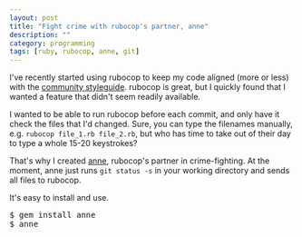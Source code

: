 ```yaml
---
layout: post
title: "Fight crime with rubocop's partner, anne"
description: ""
category: programming
tags: [ruby, rubocop, anne, git]
---
```


I've recently started using rubocop to keep my code aligned (more or less) with the [community styleguide](https://github.com/bbatsov/ruby-style-guide). rubocop is great, but I quickly found that I wanted a feature that didn't seem readily available.

I wanted to be able to run rubocop before each commit, and only have it check the files that I'd changed. Sure, you can type the filenames manually, e.g. `rubocop file_1.rb file_2.rb`, but who has time to take out of their day to type a whole 15-20 keystrokes?

That's why I created [anne](https://github.com/jsrn/anne), rubocop's partner in crime-fighting. At the moment, anne just runs `git status -s` in your working directory and sends all files to rubocop.

It's easy to install and use.

<pre>
$ gem install anne
$ anne
</pre>
